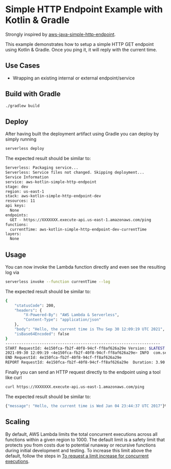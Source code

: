 <!--
title: 'AWS Simple HTTP Endpoint example in Kotlin & Gradle'
description: 'This example demonstrates how to setup a simple HTTP GET endpoint using Kotlin. Once you ping it, it will reply with the current time.'
layout: Doc
framework: v2
platform: AWS
language: Kotlin
priority: 10
authorLink: 'https://github.com/cthiebault'
authorName: 'Cedric Thiebault'
authorAvatar: 'https://avatars.githubusercontent.com/u/1970634'
-->
# Simple HTTP Endpoint Example with Kotlin & Gradle

Strongly inspired by [aws-java-simple-http-endpoint](../aws-java-simple-http-endpoint/).

This example demonstrates how to setup a simple HTTP GET endpoint using Kotlin & Gradle. 
Once you ping it, it will reply with the current time.

## Use Cases

- Wrapping an existing internal or external endpoint/service

## Build with Gradle

```bash
./gradlew build
```

## Deploy

After having built the deployment artifact using Gradle you can deploy by simply running

```bash
serverless deploy
```

The expected result should be similar to:

```bash
Serverless: Packaging service...
Serverless: Service files not changed. Skipping deployment...
Service Information
service: aws-kotlin-simple-http-endpoint
stage: dev
region: us-east-1
stack: aws-kotlin-simple-http-endpoint-dev
resources: 11
api keys:
  None
endpoints:
  GET - https://XXXXXXX.execute-api.us-east-1.amazonaws.com/ping
functions:
  currentTime: aws-kotlin-simple-http-endpoint-dev-currentTime
layers:
  None
```

## Usage

You can now invoke the Lambda function directly and even see the resulting log via

```bash
serverless invoke --function currentTime --log
```

The expected result should be similar to:

```bash
{
    "statusCode": 200,
    "headers": {
        "X-Powered-By": "AWS Lambda & Serverless",
        "Content-Type": "application/json"
    },
    "body": "Hello, the current time is Thu Sep 30 12:09:19 UTC 2021",
    "isBase64Encoded": false
}
--------------------------------------------------------------------
START RequestId: 4e150fca-fb2f-40f8-94cf-ff8af626a29e Version: $LATEST
2021-09-30 12:09:19 <4e150fca-fb2f-40f8-94cf-ff8af626a29e> INFO  com.serverless.Handler:13 - received: APIGatewayV2HTTPEvent(version=null, routeKey=null, rawPath=null, rawQueryString=null, cookies=null, headers=null, queryStringParameters=null, pathParameters=null, stageVariables=null, body=null, isBase64Encoded=false, requestContext=null)
END RequestId: 4e150fca-fb2f-40f8-94cf-ff8af626a29e
REPORT RequestId: 4e150fca-fb2f-40f8-94cf-ff8af626a29e  Duration: 3.90 ms       Billed Duration: 4 ms   Memory Size: 1024 MB    Max Memory Used: 102 MB 
```

Finally you can send an HTTP request directly to the endpoint using a tool like curl

```bash
curl https://XXXXXXX.execute-api.us-east-1.amazonaws.com/ping
```

The expected result should be similar to:

```bash
{"message": "Hello, the current time is Wed Jan 04 23:44:37 UTC 2017"}%  
```

## Scaling

By default, AWS Lambda limits the total concurrent executions across all functions within a given region to 1000. 
The default limit is a safety limit that protects you from costs due to potential runaway or recursive functions during 
initial development and testing. To increase this limit above the default, follow the steps in 
[To request a limit increase for concurrent executions](http://docs.aws.amazon.com/lambda/latest/dg/concurrent-executions.html#increase-concurrent-executions-limit).
